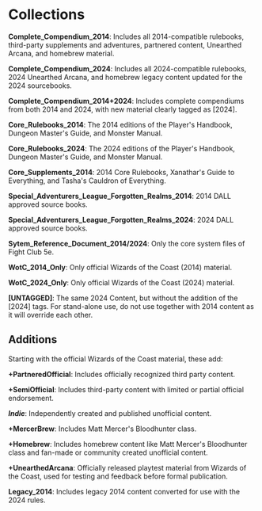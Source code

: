 # Collections

**Complete_Compendium_2014**: Includes all 2014-compatible rulebooks, third-party supplements and adventures, partnered content, Unearthed Arcana, and homebrew material.

**Complete_Compendium_2024**: Includes all 2024-compatible rulebooks, 2024 Unearthed Arcana, and homebrew legacy content updated for the 2024 sourcebooks.

**Complete_Compendium_2014+2024**: Includes complete compendiums from both 2014 and 2024, with new material clearly tagged as [2024].

**Core_Rulebooks_2014**: The 2014 editions of the Player's Handbook, Dungeon Master's Guide, and Monster Manual.

**Core_Rulebooks_2024**: The 2024 editions of the Player's Handbook, Dungeon Master's Guide, and Monster Manual.

**Core_Supplements_2014**: 2014 Core Rulebooks, Xanathar's Guide to Everything, and Tasha's Cauldron of Everything.

**Special_Adventurers_League_Forgotten_Realms_2014**: 2014 DALL approved source books.

**Special_Adventurers_League_Forgotten_Realms_2024**: 2024 DALL approved source books.

**Sytem_Reference_Document_2014/2024**: Only the core system files of Fight Club 5e.

**WotC_2014_Only**: Only official Wizards of the Coast (2014) material.

**WotC_2024_Only**: Only official Wizards of the Coast (2024) material.

**\[UNTAGGED\]**: The same 2024 Content, but without the addition of the \[2024\] tags. For stand-alone use, do not use together with 2014 content as it will override each other.

## Additions

Starting with the official Wizards of the Coast material, these add:

**+PartneredOfficial**: Includes officially recognized third party content.

**+SemiOfficial**: Includes third-party content with limited or partial official endorsement.

***Indie***: Independently created and published unofficial content.

**+MercerBrew**: Includes Matt Mercer's Bloodhunter class.

**+Homebrew**: Includes homebrew content like Matt Mercer's Bloodhunter class and fan-made or community created unofficial content.

**+UnearthedArcana**: Officially released playtest material from Wizards of the Coast, used for testing and feedback before formal publication.

**Legacy_2014**: Includes legacy 2014 content converted for use with the 2024 rules.